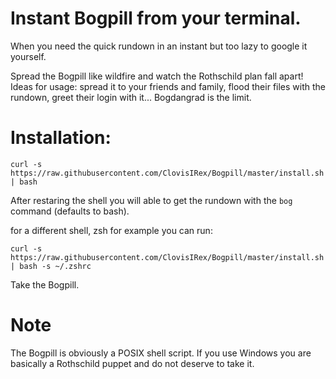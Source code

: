 # Instant Bogpill from your terminal.

When you need the quick rundown in an instant but too lazy to google it yourself.

Spread the Bogpill like wildfire and watch the Rothschild plan fall apart!
Ideas for usage: spread it to your friends and family, flood their files with the rundown, greet their login with it... Bogdangrad is the limit.

# Installation:

`
curl -s https://raw.githubusercontent.com/ClovisIRex/Bogpill/master/install.sh | bash
`

After restaring the shell you will able to get the rundown with the `bog` command (defaults to bash).

for a different shell, zsh for example you can run:

`
curl -s https://raw.githubusercontent.com/ClovisIRex/Bogpill/master/install.sh | bash -s ~/.zshrc
`

Take the Bogpill.

# Note
The Bogpill is obviously a POSIX shell script. If you use Windows you are basically a Rothschild puppet and do not deserve to take it.
